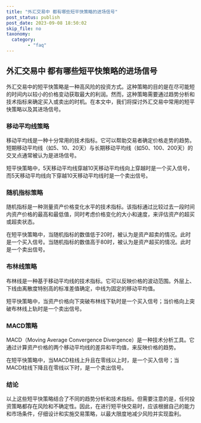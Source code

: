 ```yaml
---
title: "外汇交易中 都有哪些短平快策略的进场信号"
post_status: publish
post_date: 2023-09-08 18:50:02
skip_file: no
taxonomy:
  category:
        - "faq"
---
```


## 外汇交易中 都有哪些短平快策略的进场信号

外汇交易中的短平快策略是一种高风险的投资方式。这种策略的目的是在尽可能短的时间内以较小的价格变动获取最大的利润。然而，这种策略需要通过趋势分析和技术指标来确定买入或卖出的时机。在本文中，我们将探讨外汇交易中常用的短平快策略以及其进场信号。

### 移动平均线策略

移动平均线是一种十分常用的技术指标。它可以帮助交易者确定价格走势的趋势。短期移动平均线（如5、10、20天）与长期移动平均线（如50、100、200天）的交叉点通常被认为是进场信号。

短平快策略中，5天移动平均线穿越10天移动平均线向上穿越时是一个买入信号，而5天移动平均线向下穿越10天移动平均线时是一个卖出信号。

### 随机指标策略

随机指标是一种测量资产价格变化水平的技术指标。该指标通过比较过去一段时间内资产价格的最高和最低值，同时考虑价格变化的大小和速度，来评估资产的超买或超卖状态。

在短平快策略中，当随机指标的数值低于20时，被认为是资产超卖的情况。此时是一个买入信号。当随机指标的数值高于80时，被认为是资产超买的情况。此时是一个卖出信号。

### 布林线策略

布林线是一种基于移动平均线的技术指标。它可以反映价格的波动范围。外层上、下线由离散度特别高的标准差值确定，中线为固定的移动平均值。

短平快策略中，当资产价格向下突破布林线下轨时是一个买入信号；当价格向上突破布林线上轨时是一个卖出信号。

### MACD策略

MACD（Moving Average Convergence Divergence）是一种技术分析工具。它通过计算资产价格的两个移动平均线的差异和平均值，来反映价格的趋势。

在短平快策略中，当MACD柱线上升且在零线以上时，是一个买入信号；当MACD柱线下降且在零线以下时，是一个卖出信号。

### 结论

以上这些短平快策略结合了不同的趋势分析和技术指标。但需要注意的是，任何投资策略都存在风险和不确定性。因此，在进行短平快交易时，应该根据自己的能力和市场条件，仔细设计和实施交易策略，以最大限度地减少风险并实现盈利。
